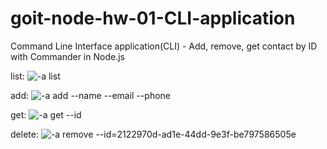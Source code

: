 # goit-node-hw-01-CLI-application

Command Line Interface application(CLI) - Add, remove, get contact by ID with Commander in Node.js

list:
![-a list](https://github.com/lechinal/goit-node-hw-01-CLI-application/assets/122990717/ff213303-9d8a-4a32-862a-046792cf0a0d)

add:
![-a add --name --email --phone](https://github.com/lechinal/goit-node-hw-01-CLI-application/assets/122990717/1bd20745-9baf-4b51-a178-306d11b4ada5)

get:
![-a get --id](https://github.com/lechinal/goit-node-hw-01-CLI-application/assets/122990717/62cd752d-75f1-4e3a-b7e4-35bf6367d733)

delete:
![-a remove --id=2122970d-ad1e-44dd-9e3f-be797586505e](https://github.com/lechinal/goit-node-hw-01-CLI-application/assets/122990717/dcbddb87-2a6d-4248-9bdb-c6477058caf5)
